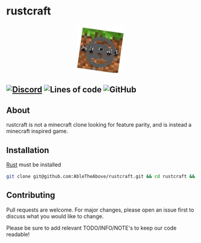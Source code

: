 # rustcraft
<div style="text-align:center"><img src="branding/JokeLogo.png" /></div>

[![Discord](https://img.shields.io/discord/819644003766894606.svg?label=&logo=discord&logoColor=ffffff&color=7389D8&labelColor=6A7EC2)](https://discord.gg/kJR97sc6AT)
![Lines of code](https://img.shields.io/tokei/lines/github/abletheabove/rustcraft)
![GitHub](https://img.shields.io/github/license/abletheabove/rustcraft)
---


## About
rustcraft is not a minecraft clone looking for feature parity, and is instead a minecraft inspired game.

## Installation
[Rust](https://rust-lang.org) must be installed
```bash
git clone git@github.com:AbleTheAbove/rustcraft.git && cd rustcraft && cargo run --release
```

## Contributing
Pull requests are welcome. For major changes, please open an issue first to discuss what you would like to change.

Please be sure to add relevant TODO/INFO/NOTE's to keep our code readable!
